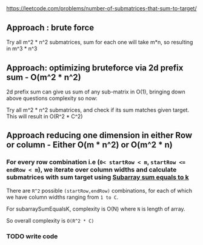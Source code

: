 
##

https://leetcode.com/problems/number-of-submatrices-that-sum-to-target/

##

## Approach : brute force

Try all m^2 * n^2 submatrices, sum for each one will take m*n, so resulting in m^3 * n^3

## Approach: optimizing bruteforce via 2d prefix sum - O(m^2 * n^2)

2d prefix sum can give us sum of any sub-matrix in O(1), bringing down above questions complexity 
so now:

Try all m^2 * n^2 submatrices, and check if its sum matches given target.
This will result in O(R^2 * C^2)

## Approach reducing one dimension in either Row or column - Either O(m * n^2) or O(m^2 * n)


### For every row combination i.e (`0< startRow < m`, `startRow <= endRow < m`), we iterate over column widths and calculate submatrices with sum target using [Subarray sum equals to k](../SubArraySumEqualK.md)

There are `R^2` possible `(startRow,endRow)` combinations, for each of which we have column widths ranging from `1 to C`. 

For subarraySumEqualsK, complexity is O(N) where `N` is length of array.

So overall complexity is `O(R^2 * C)`

### TODO write code